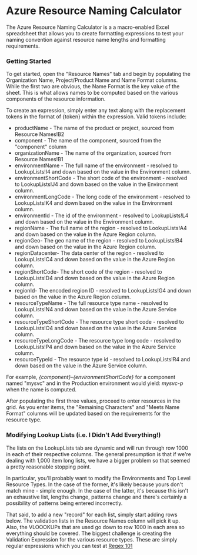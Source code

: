 # Azure Resource Naming Calculator

The Azure Resource Naming Calculator is a a macro-enabled Excel spreadsheet that allows you to create formatting expressions to test your naming convention against resource name lengths and formatting requirements. 


### Getting Started
To get started, open the "Resource Names" tab and begin by populating the Organization Name, Project/Product Name and Name Format columns. While the first two are obvious, the Name Format is the key value of the sheet. This is what allows names to be computed based on the various components of the resource information. 

To create an expression, simply enter any text along with the replacement tokens in the format of {token} within the expression. Valid tokens include:

* productName - The name of the product or project, sourced from Resource Names!B2
* component - The name of the component, sourced from the "component" column
* organizationName - The name of the organization, sourced from Resource Names!B1
* environmentName - The full name of the environment - resolved to LookupLists!I4 and down based on the value in the Environment column.
* environmentShortCode - The short code of the environment - resolved to LookupLists!J4 and down based on the value in the Environment column.
* environmentLongCode - The long code of the environment - resolved to LookupLists!K4 and down based on the value in the Environment column.
* environmentId - The id of the environment - resolved to LookupLists!L4 and down based on the value in the Environment column.
* regionName - The full name of the region - resolved to LookupLists!A4 and down based on the value in the Azure Region column.
* regionGeo- The geo name of the region - resolved to LookupLists!B4 and down based on the value in the Azure Region column.
* regionDatacenter- The data center of the region - resolved to LookupLists!C4 and down based on the value in the Azure Region column.
* regionShortCode- The short code of the region - resolved to LookupLists!D4 and down based on the value in the Azure Region column.
* regionId- The encoded region ID - resolved to LookupLists!G4 and down based on the value in the Azure Region column.
* resourceTypeName - The full resource type name - resolved to LookupLists!N4 and down based on the value in the Azure Service column.
* resourceTypeShortCode - The resource type short code - resolved to LookupLists!O4 and down based on the value in the Azure Service column.
* resourceTypeLongCode - The resource type long code - resolved to LookupLists!P4 and down based on the value in the Azure Service column.
* resourceTypeId - The resource type id - resolved to LookupLists!R4 and down based on the value in the Azure Service column.

For example, *{component}-{environmentShortCode}* for a component named "mysvc" and in the Production environment would yield: *mysvc-p* when the name is computed.

After populating the first three values, proceed to enter resources in the grid. As you enter items, the "Remaining Characters" and "Meets Name Format" columns will be updated based on the requirements for the resource type.


### Modifying Lookup Lists (i.e. I Didn't Add Everything!)

The lists on the LookupLists tab are dynamic and will run through row 1000 in each of their respective columns. The general presumption is that if we're dealing with 1,000 item long lists, we have a bigger problem so that seemed a pretty reasonable stopping point.

In particular, you'll probably want to modify the Environments and Top Level Resource Types. In the case of the former, it's likely because yours don't match mine - simple enough. In the case of the latter, it's because this isn't an exhaustive list, lengths change, patterns change and there's certainly a possibility of patterns being entered incorrectly.

That said, to add a new "record" for each list, simply start adding rows below. The validation lists in the Resource Names column will pick it up. Also, the VLOOOKUPs that are used go down to row 1000 in each area so everything should be covered. The biggest challenge is creating the Validation Expression for the various resource types. These are simply regular expressions which you can test at [Regex 101](https://regex101.com/)  
